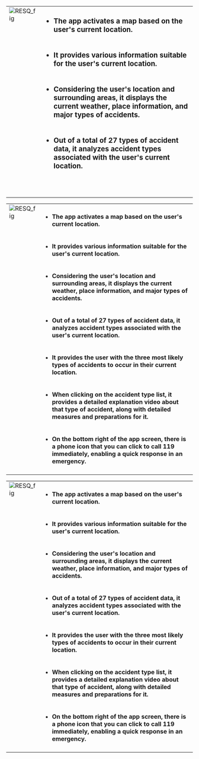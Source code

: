 <table>
  <tr>
    <td valign="top"><img src="./image1.gif" alt="RESQ_fig" weight="200"></td>
    <td valign="top">
      <h3><ul>
        <li>The app activates a map based on the user's current location.</li><br><br>
        <li>It provides various information suitable for the user's current location.</li><br><br>
        <li>Considering the user's location and surrounding areas, it displays the current weather, place information, and major types of accidents.</li><br><br>
        <li>Out of a total of 27 types of accident data, it analyzes accident types associated with the user's current location.</li><br><br>
      </ul><h4>
    </td>
  </tr>
</table>

<table>
  <tr>
    <td valign="top"><img src="./image2.gif" alt="RESQ_fig"></td>
    <td valign="top">
      <h4><ul>
        <li>The app activates a map based on the user's current location.</li><br><br>
        <li>It provides various information suitable for the user's current location.</li><br><br>
        <li>Considering the user's location and surrounding areas, it displays the current weather, place information, and major types of accidents.</li><br><br>
        <li>Out of a total of 27 types of accident data, it analyzes accident types associated with the user's current location.</li><br><br>
        <li>It provides the user with the three most likely types of accidents to occur in their current location.</li><br><br>
        <li>When clicking on the accident type list, it provides a detailed explanation video about that type of accident, along with detailed measures and preparations for it.</li><br><br>
        <li>On the bottom right of the app screen, there is a phone icon that you can click to call 119 immediately, enabling a quick response in an emergency.</li>
      </ul><h4>
    </td>
  </tr>
</table>

<table>
  <tr>
    <td valign="top"><img src="./image3.gif" alt="RESQ_fig"></td>
    <td valign="top">
      <h4><ul>
        <li>The app activates a map based on the user's current location.</li><br><br>
        <li>It provides various information suitable for the user's current location.</li><br><br>
        <li>Considering the user's location and surrounding areas, it displays the current weather, place information, and major types of accidents.</li><br><br>
        <li>Out of a total of 27 types of accident data, it analyzes accident types associated with the user's current location.</li><br><br>
        <li>It provides the user with the three most likely types of accidents to occur in their current location.</li><br><br>
        <li>When clicking on the accident type list, it provides a detailed explanation video about that type of accident, along with detailed measures and preparations for it.</li><br><br>
        <li>On the bottom right of the app screen, there is a phone icon that you can click to call 119 immediately, enabling a quick response in an emergency.</li>
      </ul><h4>
    </td>
  </tr>
</table>

   
 